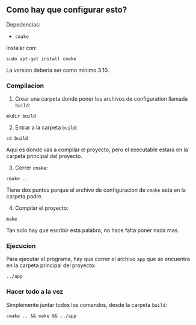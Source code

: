 ## Como hay que configurar esto?

Depedencias:
- `cmake`

Instalar con:
```shell
sudo apt-get install cmake
```
La version deberia ser como minimo 3.10.

### Compilacion

1. Crear una carpeta donde poner los archivos de configuration llamada `build`:
```shell
mkdir build
```

2. Entrar a la carpeta `build`:
```shell
cd build
```
Aqui es donde vas a compilar el proyecto, pero el executable estara en la carpeta principal del proyecto.

3. Correr `cmake`:
```shell
cmake ..
```
Tiene dos puntos porque el archivo de configuracion de `cmake` esta en la carpeta padre.

4. Compilar el proyecto:
```shell
make
```
Tan solo hay que escribir esta palabra, no hace falta poner nada mas.

### Ejecucion

Para ejecutar el programa, hay que correr el archivo `app` que se encuentra en la carpeta principal del proyecto:
```shell
../app
```

### Hacer todo a la vez
Simplemente juntar todos los comandos, desde la carpeta `build`:
```shell
cmake .. && make && ../app
```

